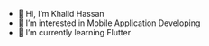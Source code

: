- 👋 Hi, I’m Khalid Hassan
- 👀 I’m interested in Mobile Application Developing
- 🌱 I’m currently learning Flutter
